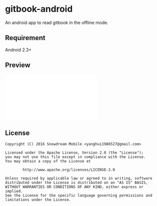 # gitbook-android

An android app to read gitbook in the offline mode.

## Requirement
Android 2.3+

## Preview

![gitbook-android](app/src/main/assets/book/index.html)


## License
```
Copyright (C) 2016 Snowdream Mobile <yanghui1986527@gmail.com>

Licensed under the Apache License, Version 2.0 (the "License");
you may not use this file except in compliance with the License.
You may obtain a copy of the License at

        http://www.apache.org/licenses/LICENSE-2.0

Unless required by applicable law or agreed to in writing, software
distributed under the License is distributed on an "AS IS" BASIS,
WITHOUT WARRANTIES OR CONDITIONS OF ANY KIND, either express or implied.
See the License for the specific language governing permissions and
limitations under the License.
```
